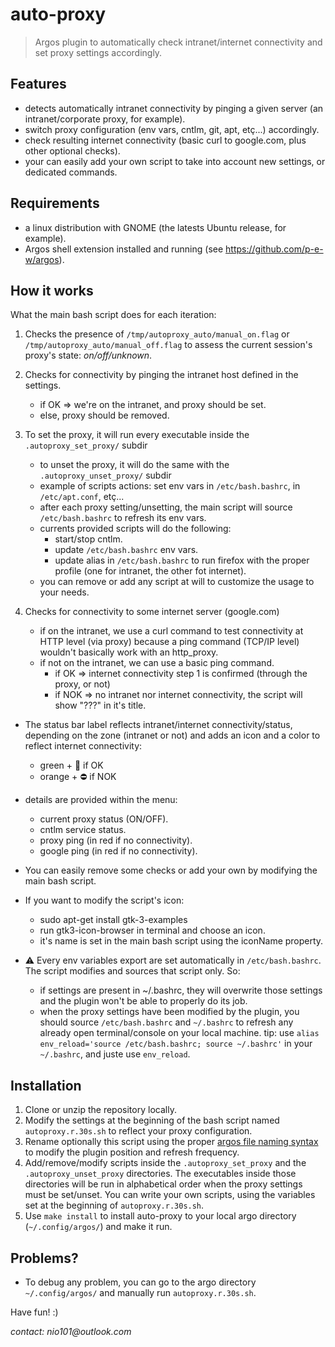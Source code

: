 # auto-proxy

> Argos plugin to automatically check intranet/internet connectivity and set proxy settings accordingly.

## Features

* detects automatically intranet connectivity by pinging a given server (an intranet/corporate proxy, for example).
* switch proxy configuration (env vars, cntlm, git, apt, etç...) accordingly.
* check resulting internet connectivity (basic curl to google.com, plus other optional checks).
* your can easily add your own script to take into account new settings, or dedicated commands.

## Requirements

* a linux distribution with GNOME (the latests Ubuntu release, for example).
* Argos shell extension installed and running (see https://github.com/p-e-w/argos).

## How it works

What the main bash script does for each iteration:

1. Checks the presence of `/tmp/autoproxy_auto/manual_on.flag` or `/tmp/autoproxy_auto/manual_off.flag` to
	 assess the current session's proxy's state: _on/off/unknown_.

2. Checks for connectivity by pinging the intranet host defined in the settings.
	* if OK => we're on the intranet, and proxy should be set.
	* else, proxy should be removed.

3. To set the proxy, it will run every executable inside the `.autoproxy_set_proxy/` subdir
	* to unset the proxy, it will do the same with the `.autoproxy_unset_proxy/` subdir
	* example of scripts actions: set env vars in `/etc/bash.bashrc`, in `/etc/apt.conf`, etç...
	* after each proxy setting/unsetting, the main script will source `/etc/bash.bashrc` to refresh its env vars.
	* currents provided scripts will do the following:
		* start/stop cntlm.
		* update `/etc/bash.bashrc` env vars.
		* update alias in `/etc/bash.bashrc` to run firefox with the proper profile (one for intranet, the other fot internet).
	* you can remove or add any script at will to customize the usage to your needs.

4. Checks for connectivity to some internet server (google.com)
	* if on the intranet, we use a curl command to test connectivity at HTTP level (via proxy) because a ping command (TCP/IP level) wouldn't basically work with an http_proxy.
    * if not on the intranet, we can use a basic ping command.
		* if OK => internet connectivity step 1 is confirmed (through the proxy, or not)
		* if NOK => no intranet nor internet connectivity, the script will show "???" in it's title.

* The status bar label reflects intranet/internet connectivity/status, depending on the zone (intranet or not)
and adds an icon and a color to reflect internet connectivity:
	* green + 🚀 if OK
 	* orange + ⛔ if NOK

* details are provided within the menu:
	- current proxy status (ON/OFF).
	- cntlm service status.
	- proxy ping (in red if no connectivity).
	- google ping (in red if no connectivity).
* You can easily remove some checks or add your own by modifying the main bash script.

* If you want to modify the script's icon:
	- sudo apt-get install gtk-3-examples
	- run gtk3-icon-browser in terminal and choose an icon.
	- it's name is set in the main bash script using the iconName property.

* :warning: Every env variables export are set automatically in `/etc/bash.bashrc`. The script modifies and sources that script only. So:
	* if settings are present in ~/.bashrc, they will overwrite those settings
and the plugin won't be able to properly do its job.
	* when the proxy settings have been modified by the plugin, you should source `/etc/bash.bashrc` and `~/.bashrc` to refresh any already open terminal/console on your local machine. tip: use `alias env_reload='source /etc/bash.bashrc; source ~/.bashrc'` in your `~/.bashrc`, and juste use `env_reload`.

## Installation

1. Clone or unzip the repository locally.
2. Modify the settings at the beginning of the bash script named `autoproxy.r.30s.sh` to reflect your proxy configuration.
3. Rename optionally this script using the proper [argos file naming syntax](https://github.com/p-e-w/argos#filename-format) to modify the plugin position and refresh frequency.
4. Add/remove/modify scripts inside the `.autoproxy_set_proxy` and the `.autoproxy_unset_proxy` directories. The executables inside those directories will be run in alphabetical order when the proxy settings must be set/unset. You can write your own scripts, using the variables set at the beginning of `autoproxy.r.30s.sh`.
5. Use `make install` to install auto-proxy to your local argo directory (`~/.config/argos/`) and make it run.

## Problems?

* To debug any problem, you can go to the argo directory `~/.config/argos/` and manually run `autoproxy.r.30s.sh`.

Have fun! :)

_contact: nio101@outlook.com_
